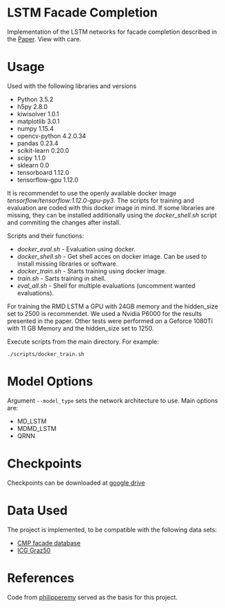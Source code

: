 LSTM Facade Completion
======================

Implementation of the LSTM networks for facade completion described in the [Paper](https://www.scitepress.org/Link.aspx?doi=10.5220/0010194400150024).
View with care.

Usage
============
Used with the following libraries and versions
* Python 3.5.2 
* h5py                2.8.0
* kiwisolver          1.0.1
* matplotlib          3.0.1
* numpy               1.15.4
* opencv-python       4.2.0.34
* pandas              0.23.4
* scikit-learn        0.20.0
* scipy               1.1.0
* sklearn             0.0
* tensorboard         1.12.0
* tensorflow-gpu      1.12.0

It is recommendet to use the openly available docker image *tensorflow/tensorflow:1.12.0-gpu-py3*. The scripts for training and evaluation are coded with this docker image in mind. If some libraries are missing, they can be installed additionally using the *docker_shell.sh* script and commiting the changes after install.

Scripts and their functions:

* *docker_eval.sh* - Evaluation using docker.
* *docker_shell.sh* - Get shell acces on docker image. Can be used to install missing libraries or software. 
* *docker_train.sh* - Starts training using docker image.
* *train.sh* - Sarts training in shell.
* *eval_all.sh* - Shell for multiple evaluations (uncomment wanted evaluations). 

For training the RMD LSTM a GPU with 24GB memory and the hidden_size set to 2500 is recommendet. We used a Nvidia P6000 for the results presented in the paper.
Other tests were performed on a Geforce 1080Ti with 11 GB Memory and the hidden_size set to 1250.

Execute scripts from the main directory.
For example:
```
./scripts/docker_train.sh
```

Model Options
=======

Argument `--model_type` sets the network architecture to use.
Main options are:
 * MD_LSTM
 * MDMD_LSTM
 * QRNN

Checkpoints
===========

Checkpoints can be downloaded at [google drive](https://drive.google.com/file/d/1Hbg1I2JHbfP0HlLyXMHSZYnl_xpwwOl1/view?usp=sharing)

Data Used
=========

The project is implemented, to be compatible with the following data sets:

* [CMP facade database](http://cmp.felk.cvut.cz/~tylecr1/facade/)
* [ICG Graz50](https://people.ee.ethz.ch/~rhayko/paper/cvpr2012_riemenschneider_lattice/)


References
==========
Code from [philipperemy](https://github.com/philipperemy/tensorflow-multi-dimensional-lstm) served as the basis for this project.
